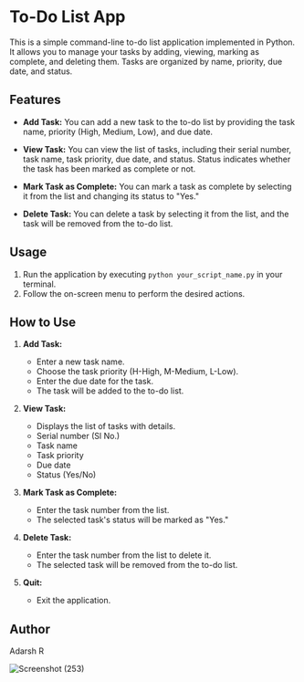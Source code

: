 # To-Do List App

This is a simple command-line to-do list application implemented in Python. It allows you to manage your tasks by adding, viewing, marking as complete, and deleting them. Tasks are organized by name, priority, due date, and status.

## Features

- **Add Task:** You can add a new task to the to-do list by providing the task name, priority (High, Medium, Low), and due date.

- **View Task:** You can view the list of tasks, including their serial number, task name, task priority, due date, and status. Status indicates whether the task has been marked as complete or not.

- **Mark Task as Complete:** You can mark a task as complete by selecting it from the list and changing its status to "Yes."

- **Delete Task:** You can delete a task by selecting it from the list, and the task will be removed from the to-do list.

## Usage

1. Run the application by executing `python your_script_name.py` in your terminal.
2. Follow the on-screen menu to perform the desired actions.

## How to Use

1. **Add Task:**
   - Enter a new task name.
   - Choose the task priority (H-High, M-Medium, L-Low).
   - Enter the due date for the task.
   - The task will be added to the to-do list.

2. **View Task:**
   - Displays the list of tasks with details.
   - Serial number (Sl No.)
   - Task name
   - Task priority
   - Due date
   - Status (Yes/No)

3. **Mark Task as Complete:**
   - Enter the task number from the list.
   - The selected task's status will be marked as "Yes."

4. **Delete Task:**
   - Enter the task number from the list to delete it.
   - The selected task will be removed from the to-do list.

5. **Quit:**
   - Exit the application.

## Author

Adarsh R

![Screenshot (253)](https://github.com/adarshhhr/To_Do_Application/assets/122380219/bbb9a674-ce8b-4e33-880b-be9a87ed504a)
